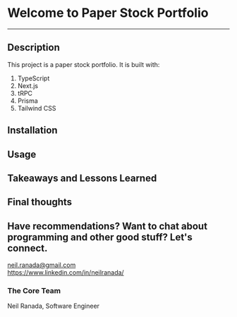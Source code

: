 # Welcome to Paper Stock Portfolio
***

## Description
This project is a paper stock portfolio. It is built with:
1. TypeScript
2. Next.js
3. tRPC
4. Prisma
5. Tailwind CSS

## Installation

## Usage

## Takeaways and Lessons Learned

## Final thoughts

## Have recommendations? Want to chat about programming and other good stuff? Let's connect.
neil.ranada@gmail.com </br>
https://www.linkedin.com/in/neilranada/

### The Core Team
Neil Ranada, Software Engineer

